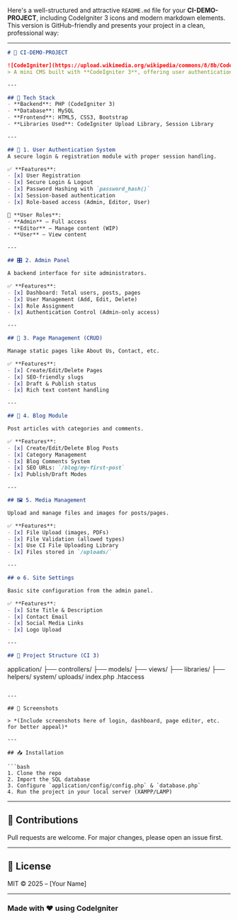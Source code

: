 Here's a well-structured and attractive `README.md` file for your **CI-DEMO-PROJECT**, including CodeIgniter 3 icons and modern markdown elements. This version is GitHub-friendly and presents your project in a clean, professional way:

---

```markdown
# 🚀 CI-DEMO-PROJECT

![CodeIgniter](https://upload.wikimedia.org/wikipedia/commons/8/8b/CodeIgniter_logo.svg)
> A mini CMS built with **CodeIgniter 3**, offering user authentication, admin dashboard, page and blog management, media handling, and more.

---

## 🧰 Tech Stack
- **Backend**: PHP (CodeIgniter 3)
- **Database**: MySQL
- **Frontend**: HTML5, CSS3, Bootstrap
- **Libraries Used**: CodeIgniter Upload Library, Session Library

---

## 🔐 1. User Authentication System
A secure login & registration module with proper session handling.

✅ **Features**:
- [x] User Registration  
- [x] Secure Login & Logout  
- [x] Password Hashing with `password_hash()`  
- [x] Session-based authentication  
- [x] Role-based access (Admin, Editor, User)

🧑 **User Roles**:
- **Admin** – Full access  
- **Editor** – Manage content (WIP)  
- **User** – View content  

---

## 🎛️ 2. Admin Panel

A backend interface for site administrators.

✅ **Features**:
- [x] Dashboard: Total users, posts, pages  
- [x] User Management (Add, Edit, Delete)  
- [x] Role Assignment  
- [x] Authentication Control (Admin-only access)

---

## 📄 3. Page Management (CRUD)

Manage static pages like About Us, Contact, etc.

✅ **Features**:
- [x] Create/Edit/Delete Pages  
- [x] SEO-friendly slugs  
- [x] Draft & Publish status  
- [x] Rich text content handling  

---

## 📝 4. Blog Module

Post articles with categories and comments.

✅ **Features**:
- [x] Create/Edit/Delete Blog Posts  
- [x] Category Management  
- [x] Blog Comments System  
- [x] SEO URLs: `/blog/my-first-post`  
- [x] Publish/Draft Modes  

---

## 🖼️ 5. Media Management

Upload and manage files and images for posts/pages.

✅ **Features**:
- [x] File Upload (images, PDFs)  
- [x] File Validation (allowed types)  
- [x] Use CI File Uploading Library  
- [x] Files stored in `/uploads/`  

---

## ⚙️ 6. Site Settings

Basic site configuration from the admin panel.

✅ **Features**:
- [x] Site Title & Description  
- [x] Contact Email  
- [x] Social Media Links  
- [x] Logo Upload  

---

## 📂 Project Structure (CI 3)

```
application/
├── controllers/
├── models/
├── views/
├── libraries/
├── helpers/
system/
uploads/
index.php
.htaccess
```

---

## 📸 Screenshots

> *(Include screenshots here of login, dashboard, page editor, etc. for better appeal)*

---

## 📥 Installation

```bash
1. Clone the repo
2. Import the SQL database
3. Configure `application/config/config.php` & `database.php`
4. Run the project in your local server (XAMPP/LAMP)
```

---

## 🙌 Contributions

Pull requests are welcome. For major changes, please open an issue first.

---

## 📄 License

MIT © 2025 – [Your Name]

---

### Made with ❤️ using CodeIgniter
